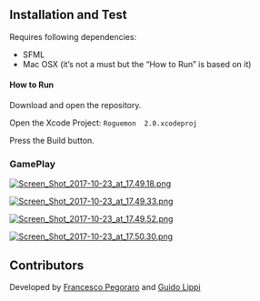 ## Installation and Test

Requires following dependencies:
* SFML
* Mac OSX (it’s not a must but the “How to Run” is based on it)

#### How to Run

Download and open the repository.

Open the Xcode Project: `Roguemon  2.0.xcodeproj`

Press the Build button.

### GamePlay

[![Screen_Shot_2017-10-23_at_17.49.18.png](https://s1.postimg.org/2jo30i3hv3/Screen_Shot_2017-10-23_at_17.49.18.png)](https://postimg.org/image/6s3aabtqnf/)

[![Screen_Shot_2017-10-23_at_17.49.33.png](https://s1.postimg.org/5pgcdm6rxb/Screen_Shot_2017-10-23_at_17.49.33.png)](https://postimg.org/image/91z27znc9n/)

[![Screen_Shot_2017-10-23_at_17.49.52.png](https://s1.postimg.org/1rnywy6win/Screen_Shot_2017-10-23_at_17.49.52.png)](https://postimg.org/image/8uvuckcc2j/)

[![Screen_Shot_2017-10-23_at_17.50.30.png](https://s1.postimg.org/6lqv528vdr/Screen_Shot_2017-10-23_at_17.50.30.png)](https://postimg.org/image/1hf6fs8y57/)


## Contributors
Developed by [Francesco Pegoraro](https://github.com/SqrtPapere) and [Guido Lippi](https://github.com/guidolippi94)

